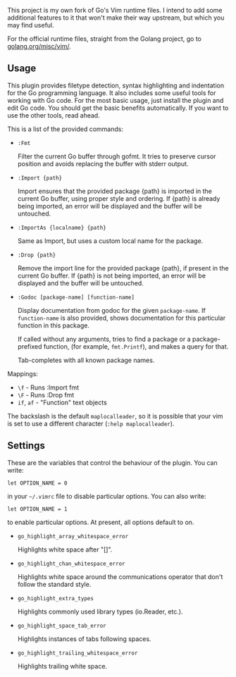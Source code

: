 This project is my own fork of Go's Vim runtime files. I intend to add some
additional features to it that won't make their way upstream, but which you
may find useful.

For the official runtime files, straight from the Golang project, go to
[golang.org/misc/vim/](http://golang.org/misc/vim/).

## Usage

This plugin provides filetype detection, syntax highlighting and indentation
for the Go programming language. It also includes some useful tools for
working with Go code. For the most basic usage, just install the plugin and
edit Go code. You should get the basic benefits automatically. If you want to
use the other tools, read ahead.

This is a list of the provided commands:

- `:Fmt`

  Filter the current Go buffer through gofmt. It tries to preserve cursor
  position and avoids replacing the buffer with stderr output.

- `:Import {path}`

  Import ensures that the provided package {path} is imported in the current
  Go buffer, using proper style and ordering. If {path} is already being
  imported, an error will be displayed and the buffer will be untouched.

- `:ImportAs {localname} {path}`

  Same as Import, but uses a custom local name for the package.

- `:Drop {path}`

  Remove the import line for the provided package {path}, if present in the
  current Go buffer.  If {path} is not being imported, an error will be
  displayed and the buffer will be untouched.

- `:Godoc [package-name] [function-name]`

  Display documentation from godoc for the given `package-name`. If
  `function-name` is also provided, shows documentation for this particular
  function in this package.

  If called without any arguments, tries to find a package or a
  package-prefixed function, (for example, `fmt.Printf`), and makes a query
  for that.

  Tab-completes with all known package names.

Mappings:

- `\f` -  Runs :Import fmt
- `\F` -  Runs :Drop fmt
- `if`, `af` - "Function" text objects

The backslash is the default `maplocalleader`, so it is possible that your vim
is set to use a different character (`:help maplocalleader`).

## Settings

These are the variables that control the behaviour of the plugin. You can
write:

``` vim
let OPTION_NAME = 0
```

in your `~/.vimrc` file to disable particular options. You can also write:

``` vim
let OPTION_NAME = 1
```

to enable particular options. At present, all options default to on.

- `go_highlight_array_whitespace_error`

    Highlights white space after "[]".

- `go_highlight_chan_whitespace_error`

    Highlights white space around the communications operator that don't follow
    the standard style.

- `go_highlight_extra_types`

    Highlights commonly used library types (io.Reader, etc.).

- `go_highlight_space_tab_error`

    Highlights instances of tabs following spaces.

- `go_highlight_trailing_whitespace_error`

    Highlights trailing white space.
